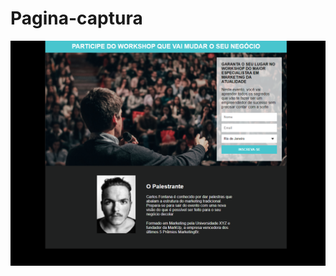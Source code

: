 # Pagina-captura
 

<img src="https://github.com/marcelelvis/Pagina-captura/blob/main/image.png" width="1000px">

